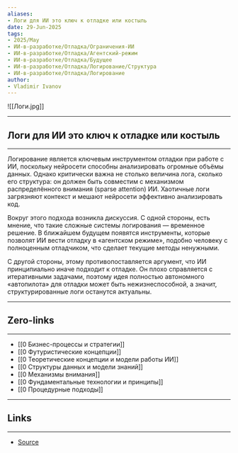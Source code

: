 ```yaml
---
aliases: 
- Логи для ИИ это ключ к отладке или костыль 
date: 29-Jun-2025
tags:
- 2025/May
- ИИ-в-разработке/Отладка/Ограничения-ИИ
- ИИ-в-разработке/Отладка/Агентский-режим
- ИИ-в-разработке/Отладка/Будущее
- ИИ-в-разработке/Отладка/Логирование/Структура
- ИИ-в-разработке/Отладка/Логирование
author:
- Vladimir Ivanov
---
```

![[Логи.jpg]]

-----
##  Логи для ИИ это ключ к отладке или костыль 
-----
Логирование является ключевым инструментом отладки при работе с ИИ, поскольку нейросети способны анализировать огромные объёмы данных. Однако критически важна не столько величина лога, сколько его структура: он должен быть совместим с механизмом распределённого внимания (sparse attention) ИИ. Хаотичные логи загрязняют контекст и мешают нейросети эффективно анализировать код.

Вокруг этого подхода возникла дискуссия. С одной стороны, есть мнение, что такие сложные системы логирования — временное решение. В ближайшем будущем появятся инструменты, которые позволят ИИ вести отладку в «агентском режиме», подобно человеку с полноценным отладчиком, что сделает текущие методы ненужными.

С другой стороны, этому противопоставляется аргумент, что ИИ принципиально иначе подходит к отладке. Он плохо справляется с итеративными задачами, поэтому идея полностью автономного «автопилота» для отладки может быть нежизнеспособной, а значит, структурированные логи останутся актуальны.

---
## Zero-links
---
- [[0 Бизнес-процессы и стратегии]]
- [[0 Футуристические концепции]]
- [[0 Теоретические концепции и модели работы ИИ]]
- [[0 Структуры данных и модели знаний]]
- [[0 Механизмы внимания]]
- [[0 Фундаментальные технологии и принципы]]
- [[0 Процедурные подходы]]

---
## Links
---
- [Source](https://t.me/turboproject/1668)